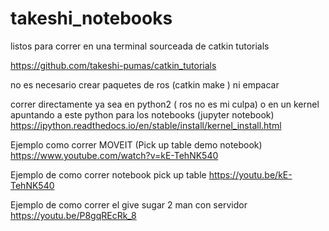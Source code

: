 # takeshi_notebooks

listos para correr en una terminal sourceada de catkin tutorials

https://github.com/takeshi-pumas/catkin_tutorials


no es necesario crear paquetes de ros (catkin make ) ni empacar

correr directamente ya sea en python2 ( ros no es mi culpa)
o en un kernel apuntando a este python para los notebooks (jupyter notebook)
https://ipython.readthedocs.io/en/stable/install/kernel_install.html

Ejemplo como correr MOVEIT (Pick  up table demo notebook)
https://www.youtube.com/watch?v=kE-TehNK540

Ejemplo de como correr notebook pick up table
https://youtu.be/kE-TehNK540

Ejemplo de como correr el give sugar 2 man con servidor
https://youtu.be/P8gqREcRk_8
